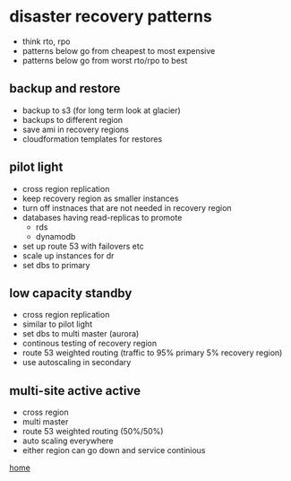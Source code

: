 # disaster recovery patterns

- think rto, rpo
- patterns below go from cheapest to most expensive
- patterns below go from worst rto/rpo to best

## backup and restore

- backup to s3 (for long term look at glacier)
- backups to different region
- save ami in recovery regions
- cloudformation templates for restores

## pilot light

- cross region replication
- keep recovery region as smaller instances
- turn off instnaces that are not needed in recovery region
- databases having read-replicas to promote
  - rds
  - dynamodb
- set up route 53 with failovers etc
- scale up instances for dr
- set dbs to primary

## low capacity standby

- cross region replication
- similar to pilot light
- set dbs to multi master (aurora)
- continous testing of recovery region
- route 53 weighted routing (traffic to 95% primary 5% recovery region)
- use autoscaling in secondary

## multi-site active active

- cross region
- multi master
- route 53 weighted routing (50%/50%)
- auto scaling everywhere
- either region can go down and service continious

[home](../README.md)